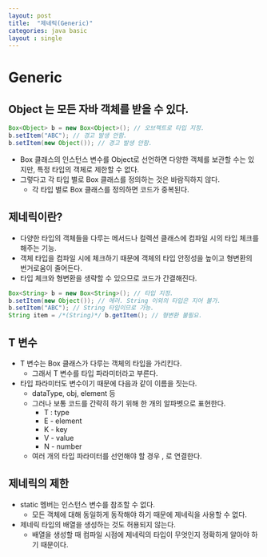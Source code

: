 ```yaml
---
layout: post
title:  "제네릭(Generic)"
categories: java basic
layout : single
---
```


# Generic

## Object 는 모든 자바 객체를 받을 수 있다.

```java
Box<Object> b = new Box<Object>(); // 오브젝트로 타입 지정.
b.setItem("ABC"); // 경고 발생 안함.
b.setItem(new Object()); // 경고 발생 안함.
```

- Box 클래스의 인스턴스 변수를 Object로 선언하면 다양한 객체를 보관할 수는 있지만, 특정 타입의 객체로 제한할 수 없다.
- 그렇다고 각 타입 별로 Box 클래스를 정의하는 것은 바람직하지 않다.
    - 각 타입 별로 Box 클래스를 정의하면 코드가 중복된다.

## 제네릭이란? 

- 다양한 타입의 객체들을 다루는 메서드나 컬렉션 클래스에 컴파일 시의 타입 체크를 해주는 기능.
- 객체 타입을 컴파일 시에 체크하기 때문에 객체의 타입 안정성을 높이고 형변환의 번거로움이 줄어든다.
- 타입 체크와 형변환을 생략할 수 있으므로 코드가 간결해진다.

```java
Box<String> b = new Box<String>(); // 타입 지정.
b.setItem(new Object()); // 에러. String 이외의 타입은 지어 불가.
b.setItem("ABC"); // String 타입이므로 가능.
String item = /*(String)*/ b.getItem(); // 형변환 불필요.
```

## T 변수

- T 변수는 Box 클래스가 다루는 객체의 타입을 가리킨다.
    - 그래서 T 변수를 타입 파라미터라고 부른다.
- 타입 파라미터도 변수이기 때문에 다음과 같이 이름을 짓는다.
    - dataType, obj, element 등
    - 그러나 보통 코드를 간략히 하기 위해 한 개의 알파벳으로 표현한다.
        - T : type
        - E - element
        - K - key
        - V - value
        - N - number
    - 여러 개의 타입 파라미터를 선언해야 할 경우 , 로 연결한다.

## 제네릭의 제한

- static 멤버는 인스턴스 변수를 참조할 수 없다.
    - 모든 객체에 대해 동일하게 동작해야 하기 때문에 제네릭을 사용할 수 없다.
- 제네릭 타입의 배열을 생성하는 것도 허용되지 않는다.
    - 배열을 생성할 때 컴파일 시점에 제네릭의 타입이 무엇인지 정확하게 알아야 하기 때문이다.




